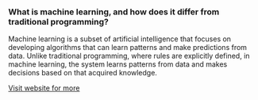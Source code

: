 ### What is machine learning, and how does it differ from traditional programming?

Machine learning is a subset of artificial intelligence that focuses on developing algorithms that can learn patterns and make predictions from data. Unlike traditional programming, where rules are explicitly defined, in machine learning, the system learns patterns from data and makes decisions based on that acquired knowledge.


[Visit website for more](https://www.javatpoint.com/machine-learning)
